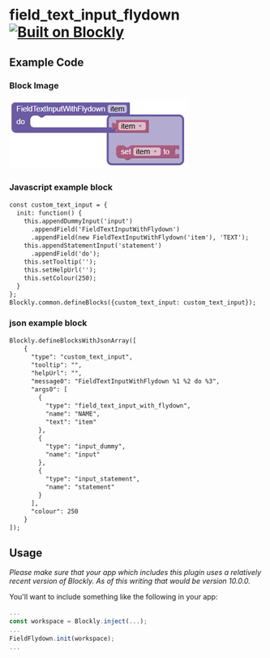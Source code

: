 # field_text_input_flydown [![Built on Blockly](https://tinyurl.com/built-on-blockly)](https://github.com/google/blockly)
## Example Code

### Block Image

![A picture of a setter block](readme-media/Custom_Block.png "Setter")


### Javascript example block
```
const custom_text_input = {
  init: function() {
    this.appendDummyInput('input')
      .appendField('FieldTextInputWithFlydown')
      .appendField(new FieldTextInputWithFlydown('item'), 'TEXT');
    this.appendStatementInput('statement')
      .appendField('do');
    this.setTooltip('');
    this.setHelpUrl('');
    this.setColour(250);
  }
};
Blockly.common.defineBlocks({custom_text_input: custom_text_input});
```

### json example block
```
Blockly.defineBlocksWithJsonArray([
    {
      "type": "custom_text_input",
      "tooltip": "",
      "helpUrl": "",
      "message0": "FieldTextInputWithFlydown %1 %2 do %3",
      "args0": [
        {
          "type": "field_text_input_with_flydown",
          "name": "NAME",
          "text": "item"
        },
        {
          "type": "input_dummy",
          "name": "input"
        },
        {
          "type": "input_statement",
          "name": "statement"
        }
      ],
      "colour": 250
    }                    
]);
```
## Usage
_Please make sure that your app which includes this plugin uses a relatively recent version of Blockly.  As of this
writing that would be version 10.0.0._

You'll want to include something like the following in your app:

```js
...
const workspace = Blockly.inject(...);
...
FieldFlydown.init(workspace);
...
```